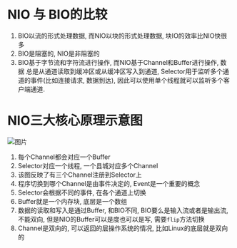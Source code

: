 # NIO 与 BIO的比较

1. BIO以流的形式处理数据, 而NIO以块的形式处理数据, 块IO的效率比NIO快很多
2. BIO是阻塞的, NIO是非阻塞的
3. BIO基于字节流和字符流进行操作, 而NIO基于Channel和Buffer进行操作, 数据
总是从通道读取到缓冲区或从缓冲区写入到通道, Selector用于监听多个通道的事件(比如连接请求, 数据到达),
因此可以使用单个线程就可以监听多个客户端通道.


# NIO三大核心原理示意图
 ![图片](https://github.com/imyzt/learning-technology-code/tree/raw/master/in-action/netty-study-atguigu/docs/images/NIO_core.png)
 
 1. 每个Channel都会对应一个Buffer
 2. Selector对应一个线程, 一个县城对应多个Channel
 3. 该图反映了有三个Channel注册到Selector上
 4. 程序切换到哪个Channel是由事件决定的, Event是一个重要的概念
 5. Selector会根据不同的事件, 在各个通道上切换
 6. Buffer就是一个内存块, 底层是一个数组
 7. 数据的读取和写入是通过Buffer, 和BIO不同, BIO要么是输入流或者是输出流,不能双向,
    但是NIO的Buffer可以是度也可以是写, 需要`flip`方法切换
 8. Channel是双向的, 可以返回的层操作系统的情况, 比如Linux的底层就是双向的